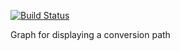 [![Build Status](https://travis-ci.org/soonick/conversion-graph.svg?branch=master)](https://travis-ci.org/soonick/conversion-graph)

Graph for displaying a conversion path
